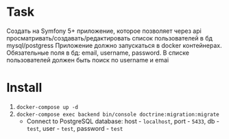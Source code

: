 # Task
Создать на Symfony 5+ приложение, которое позволяет через api просматривать/создавать/редактировать список пользователей в бд mysql/postgress
Приложение должно запускаться в docker контейнерах. Обязательные поля в бд: email, username, password. В списке пользователей должен быть поиск по username и emai

# Install
1. `docker-compose up -d`
2. `docker-compose exec backend bin/console doctrine:migration:migrate`
    * Connect to PostgreSQL database: host - `localhost`, port - `5433`, db - `test`, user - `test`, password - `test`
